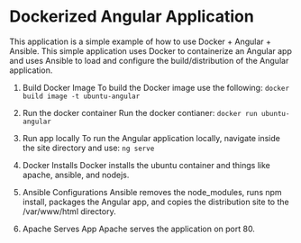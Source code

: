 # Dockerized Angular Application

This application is a simple example of how to use Docker + Angular + Ansible. This simple application uses Docker to containerize an Angular app and uses Ansible to load and configure the build/distribution of the Angular application.

1. Build Docker Image
To build the Docker image use the following: `docker build image -t ubuntu-angular`

2. Run the docker container
Run the docker contianer: `docker run ubuntu-angular`

3. Run app locally
To run the Angular application locally, navigate inside the site directory and use: `ng serve`

4. Docker Installs
Docker installs the ubuntu container and things like apache, ansible, and nodejs.

5. Ansible Configurations
Ansible removes the node_modules, runs npm install, packages the Angular app, and copies the distribution site to the /var/www/html directory.

6. Apache Serves App
Apache serves the application on port 80.
